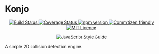 # Konjo
<p align="center">
    <a href="https://travis-ci.org/kagamiNekoClub/Konjo">
        <img src="https://travis-ci.org/kagamiNekoClub/Konjo.svg?branch=master" alt="Build Status">
    </a>
    <a href="https://coveralls.io/github/kagamiNekoClub/Konjo?branch=master">
        <img src="https://coveralls.io/repos/github/kagamiNekoClub/Konjo/badge.svg?branch=master" alt="Coverage Status">
    </a>
    <a href="https://badge.fury.io/js/konjo">
        <img src="https://badge.fury.io/js/konjo.svg" alt="npm version">
    </a>
    <a href="http://commitizen.github.io/cz-cli/">
        <img src="https://img.shields.io/badge/commitizen-friendly-brightgreen.svg" alt="Commitizen friendly">
    </a>
    <a href="./LICENSE">
        <img src="https://badges.frapsoft.com/os/mit/mit.svg?v=103" alt="MIT Licence">
    </a>
</p>
<p align="center">
    <a href="https://github.com/standard/standard">
        <img src="https://cdn.rawgit.com/standard/standard/master/badge.svg" alt="JavaScript Style Guide">
    </a>
</p>

A simple 2D collision detection engine.